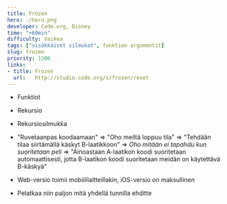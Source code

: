 ```yaml
---
title: Frozen
hero: ./hero.png
developer: Code.org, Disney
time: "+60min"
difficulty: Vaikea
tags: ["sisäkkäiset silmukat", funktion argumentit]
slug: frozen
priority: 1300
links:
- title: Frozen
  url:   http://studio.code.org/s/frozen/reset
---
```


- Funktiot
- Rekursio
- Rekursiosilmukka
- "Ruvetaanpas koodaamaan" => "Oho meiltä loppuu tila" => "Tehdään tilaa siirtämällä käskyt B-laatikkoon" => *Oho mitään ei tapahdu kun suoritetaan peli* => "Ainoastaan A-laatikon koodi suoritetaan automaattisesti, jotta B-laatikon koodi suoritetaan meidän on käytettävä B-käskyä"

- Web-versio toimii mobiililaitteillakin, iOS-versio on maksullinen
- Pelatkaa niin paljon mitä yhdellä tunnilla ehditte
